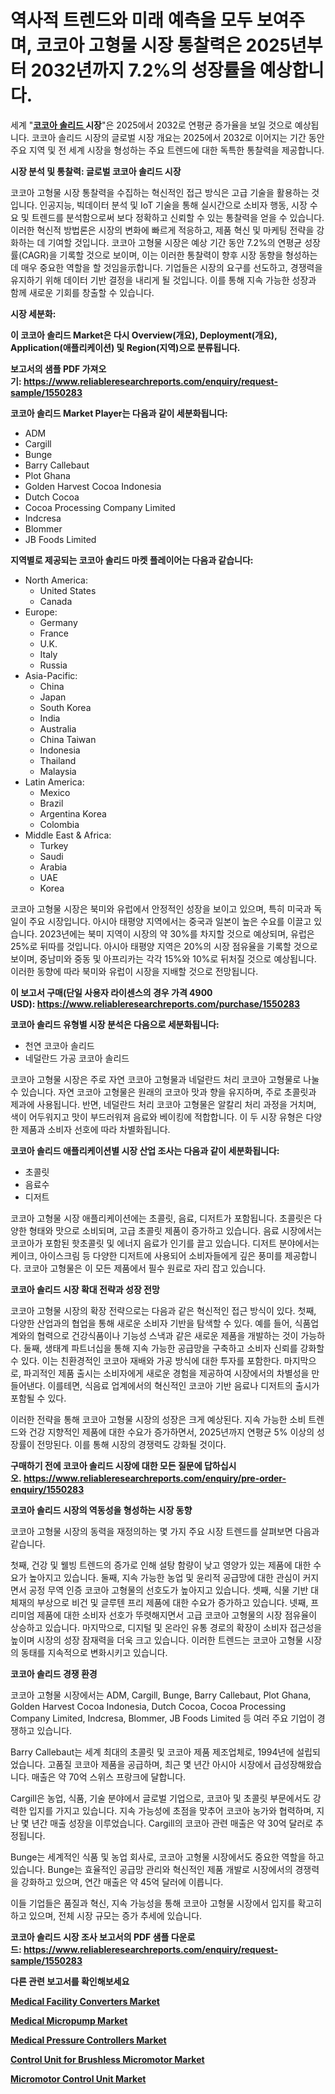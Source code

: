 <p><h1>역사적 트렌드와 미래 예측을 모두 보여주며, 코코아 고형물 시장 통찰력은 2025년부터 2032년까지 7.2%의 성장률을 예상합니다.</h1></p><p>세계 "<strong><a href="https://www.reliableresearchreports.com/cocoa-solids-r1550283?utm_campaign=105&utm_medium=8&utm_source=Github&utm_content=ia&utm_term=23032025&utm_id=cocoa-solids">코코아 솔리드&nbsp;</a></strong><strong>시장</strong>"은 2025에서 2032로 연평균 증가율을 보일 것으로 예상됩니다. 코코아 솔리드 시장의 글로벌 시장 개요는 2025에서 2032로 이어지는 기간 동안 주요 지역 및 전 세계 시장을 형성하는 주요 트렌드에 대한 독특한 통찰력을 제공합니다.</p>
<p><strong>시장 분석 및 통찰력: 글로벌 코코아 솔리드 시장</strong></p>
<p><p>코코아 고형물 시장 통찰력을 수집하는 혁신적인 접근 방식은 고급 기술을 활용하는 것입니다. 인공지능, 빅데이터 분석 및 IoT 기술을 통해 실시간으로 소비자 행동, 시장 수요 및 트렌드를 분석함으로써 보다 정확하고 신뢰할 수 있는 통찰력을 얻을 수 있습니다. 이러한 혁신적 방법론은 시장의 변화에 빠르게 적응하고, 제품 혁신 및 마케팅 전략을 강화하는 데 기여할 것입니다. 코코아 고형물 시장은 예상 기간 동안 7.2%의 연평균 성장률(CAGR)을 기록할 것으로 보이며, 이는 이러한 통찰력이 향후 시장 동향을 형성하는 데 매우 중요한 역할을 할 것임을示합니다. 기업들은 시장의 요구를 선도하고, 경쟁력을 유지하기 위해 데이터 기반 결정을 내리게 될 것입니다. 이를 통해 지속 가능한 성장과 함께 새로운 기회를 창출할 수 있습니다.</p><a href="%7CAUTHORITHY_DOMAIN_URL%7C?utm_campaign=105&utm_medium=8&utm_source=Github&utm_content=ia&utm_term=23032025&utm_id=cocoa-solids"></a></p>
<p><strong>시장 세분화:</strong></p>
<p><strong>이 코코아 솔리드 Market은 다시 Overview(개요), Deployment(개요), Application(애플리케이션) 및 Region(지역)으로 분류됩니다.</strong></p>
<p><strong>보고서의 샘플 PDF 가져오기:&nbsp;<a href="https://www.reliableresearchreports.com/enquiry/request-sample/1550283?utm_campaign=105&utm_medium=8&utm_source=Github&utm_content=ia&utm_term=23032025&utm_id=cocoa-solids">https://www.reliableresearchreports.com/enquiry/request-sample/1550283</a></strong><strong></strong></p>
<p><strong>코코아 솔리드 Market Player는 다음과 같이 세분화됩니다:</strong></p>
<p><ul><li>ADM</li><li>Cargill</li><li>Bunge</li><li>Barry Callebaut</li><li>Plot Ghana</li><li>Golden Harvest Cocoa Indonesia</li><li>Dutch Cocoa</li><li>Cocoa Processing Company Limited</li><li>Indcresa</li><li>Blommer</li><li>JB Foods Limited</li></ul></p>
<p><strong>지역별로 제공되는 코코아 솔리드 마켓 플레이어는 다음과 같습니다:</strong></p>
<p><ul>
    <li>
        North America:
        <ul>
            <li>United States</li>
            <li>Canada</li>
        </ul>
    </li>
    <li>
        Europe:
        <ul>
            <li>Germany</li>
            <li>France</li>
            <li>U.K.</li>
            <li>Italy</li>
            <li>Russia</li>
        </ul>
    </li>
    <li>
        Asia-Pacific:
        <ul>
            <li>China</li>
            <li>Japan</li>
            <li>South Korea</li>
            <li>India</li>
            <li>Australia</li>
            <li>China Taiwan</li>
            <li>Indonesia</li>
            <li>Thailand</li>
            <li>Malaysia</li>
        </ul>
    </li>
    <li>
        Latin America:
        <ul>
            <li>Mexico</li>
            <li>Brazil</li>
            <li>Argentina Korea</li>
            <li>Colombia</li>
        </ul>
    </li>
    <li>
        Middle East & Africa:
        <ul>
            <li>Turkey</li>
            <li>Saudi</li>
            <li>Arabia</li>
            <li>UAE</li>
            <li>Korea</li>
        </ul>
    </li>
    </ul></p>
<p><p>코코아 고형물 시장은 북미와 유럽에서 안정적인 성장을 보이고 있으며, 특히 미국과 독일이 주요 시장입니다. 아시아 태평양 지역에서는 중국과 일본이 높은 수요를 이끌고 있습니다. 2023년에는 북미 지역이 시장의 약 30%를 차지할 것으로 예상되며, 유럽은 25%로 뒤따를 것입니다. 아시아 태평양 지역은 20%의 시장 점유율을 기록할 것으로 보이며, 중남미와 중동 및 아프리카는 각각 15%와 10%로 뒤처질 것으로 예상됩니다. 이러한 동향에 따라 북미와 유럽이 시장을 지배할 것으로 전망됩니다.</p></p>
<p><strong>이 보고서 구매(단일 사용자 라이센스의 경우 가격 4900 USD):&nbsp;<a href="https://www.reliableresearchreports.com/purchase/1550283?utm_campaign=105&utm_medium=8&utm_source=Github&utm_content=ia&utm_term=23032025&utm_id=cocoa-solids">https://www.reliableresearchreports.com/purchase/1550283</a></strong></p>
<p><strong>코코아 솔리드 유형별 시장 분석은 다음으로 세분화됩니다:</strong></p>
<p><ul><li>천연 코코아 솔리드</li><li>네덜란드 가공 코코아 솔리드</li></ul></p>
<p><p>코코아 고형물 시장은 주로 자연 코코아 고형물과 네덜란드 처리 코코아 고형물로 나눌 수 있습니다. 자연 코코아 고형물은 원래의 코코아 맛과 향을 유지하며, 주로 초콜릿과 제과에 사용됩니다. 반면, 네덜란드 처리 코코아 고형물은 알칼리 처리 과정을 거치며, 색이 어두워지고 맛이 부드러워져 음료와 베이킹에 적합합니다. 이 두 시장 유형은 다양한 제품과 소비자 선호에 따라 차별화됩니다.</p></p>
<p><strong>코코아 솔리드 애플리케이션별 시장 산업 조사는 다음과 같이 세분화됩니다:</strong></p>
<p><ul><li>초콜릿</li><li>음료수</li><li>디저트</li></ul></p>
<p><p>코코아 고형물 시장 애플리케이션에는 초콜릿, 음료, 디저트가 포함됩니다. 초콜릿은 다양한 형태와 맛으로 소비되며, 고급 초콜릿 제품이 증가하고 있습니다. 음료 시장에서는 코코아가 포함된 핫초콜릿 및 에너지 음료가 인기를 끌고 있습니다. 디저트 분야에서는 케이크, 아이스크림 등 다양한 디저트에 사용되어 소비자들에게 깊은 풍미를 제공합니다. 코코아 고형물은 이 모든 제품에서 필수 원료로 자리 잡고 있습니다.</p></p>
<p><strong>코코아 솔리드 시장 확대 전략과 성장 전망</strong></p>
<p><p>코코아 고형물 시장의 확장 전략으로는 다음과 같은 혁신적인 접근 방식이 있다. 첫째, 다양한 산업과의 협업을 통해 새로운 소비자 기반을 탐색할 수 있다. 예를 들어, 식품업계와의 협력으로 건강식품이나 기능성 스낵과 같은 새로운 제품을 개발하는 것이 가능하다. 둘째, 생태계 파트너십을 통해 지속 가능한 공급망을 구축하고 소비자 신뢰를 강화할 수 있다. 이는 친환경적인 코코아 재배와 가공 방식에 대한 투자를 포함한다. 마지막으로, 파괴적인 제품 출시는 소비자에게 새로운 경험을 제공하여 시장에서의 차별성을 만들어낸다. 이를테면, 식음료 업계에서의 혁신적인 코코아 기반 음료나 디저트의 출시가 포함될 수 있다. </p><p>이러한 전략을 통해 코코아 고형물 시장의 성장은 크게 예상된다. 지속 가능한 소비 트렌드와 건강 지향적인 제품에 대한 수요가 증가하면서, 2025년까지 연평균 5% 이상의 성장률이 전망된다. 이를 통해 시장의 경쟁력도 강화될 것이다.</p></p>
<p><strong>구매하기 전에 코코아 솔리드 시장에 대한 모든 질문에 답하십시오.&nbsp;<a href="https://www.reliableresearchreports.com/enquiry/pre-order-enquiry/1550283?utm_campaign=105&utm_medium=8&utm_source=Github&utm_content=ia&utm_term=23032025&utm_id=cocoa-solids">https://www.reliableresearchreports.com/enquiry/pre-order-enquiry/1550283</a></strong><strong></strong></p>
<p><strong>코코아 솔리드 시장의 역동성을 형성하는 시장 동향</strong></p>
<p><p>코코아 고형물 시장의 동력을 재정의하는 몇 가지 주요 시장 트렌드를 살펴보면 다음과 같습니다. </p><p>첫째, 건강 및 웰빙 트렌드의 증가로 인해 설탕 함량이 낮고 영양가 있는 제품에 대한 수요가 높아지고 있습니다. 둘째, 지속 가능한 농업 및 윤리적 공급망에 대한 관심이 커지면서 공정 무역 인증 코코아 고형물의 선호도가 높아지고 있습니다. 셋째, 식물 기반 대체재의 부상으로 비건 및 글루텐 프리 제품에 대한 수요가 증가하고 있습니다. 넷째, 프리미엄 제품에 대한 소비자 선호가 뚜렷해지면서 고급 코코아 고형물의 시장 점유율이 상승하고 있습니다. 마지막으로, 디지털 및 온라인 유통 경로의 확장이 소비자 접근성을 높이며 시장의 성장 잠재력을 더욱 크고 있습니다. 이러한 트렌드는 코코아 고형물 시장의 동태를 지속적으로 변화시키고 있습니다.</p></p>
<p><strong>코코아 솔리드 경쟁 환경</strong></p>
<p><p>코코아 고형물 시장에서는 ADM, Cargill, Bunge, Barry Callebaut, Plot Ghana, Golden Harvest Cocoa Indonesia, Dutch Cocoa, Cocoa Processing Company Limited, Indcresa, Blommer, JB Foods Limited 등 여러 주요 기업이 경쟁하고 있습니다.</p><p>Barry Callebaut는 세계 최대의 초콜릿 및 코코아 제품 제조업체로, 1994년에 설립되었습니다. 고품질 코코아 제품을 공급하며, 최근 몇 년간 아시아 시장에서 급성장해왔습니다. 매출은 약 70억 스위스 프랑크에 달합니다.</p><p>Cargill은 농업, 식품, 기술 분야에서 글로벌 기업으로, 코코아 및 초콜릿 부문에서도 강력한 입지를 가지고 있습니다. 지속 가능성에 초점을 맞추어 코코아 농가와 협력하며, 지난 몇 년간 매출 성장을 이루었습니다. Cargill의 코코아 관련 매출은 약 30억 달러로 추정됩니다.</p><p>Bunge는 세계적인 식품 및 농업 회사로, 코코아 고형물 시장에서도 중요한 역할을 하고 있습니다. Bunge는 효율적인 공급망 관리와 혁신적인 제품 개발로 시장에서의 경쟁력을 강화하고 있으며, 연간 매출은 약 45억 달러에 이릅니다.</p><p>이들 기업들은 품질과 혁신, 지속 가능성을 통해 코코아 고형물 시장에서 입지를 확고히 하고 있으며, 전체 시장 규모는 증가 추세에 있습니다.</p></p>
<p><strong>코코아 솔리드 시장 조사 보고서의 PDF 샘플 다운로드:&nbsp;<a href="https://www.reliableresearchreports.com/enquiry/request-sample/1550283?utm_campaign=105&utm_medium=8&utm_source=Github&utm_content=ia&utm_term=23032025&utm_id=cocoa-solids">https://www.reliableresearchreports.com/enquiry/request-sample/1550283</a></strong></p>
<p><strong></strong></p>
<p><strong></strong></p>
<p><strong></strong></p>
<p><strong></strong></p>
<p><strong>다른 관련 보고서를 확인해보세요</strong></p>
<p><strong><p><a href="https://github.com/latzerelfigo48/Market-Research-Report-List-1/blob/main/medical-facility-converters-market.md?utm_campaign=105&utm_medium=8&utm_source=Github&utm_content=ia&utm_term=23032025&utm_id=cocoa-solids">Medical Facility Converters Market</a></p><p><a href="https://github.com/jugutstam/Market-Research-Report-List-1/blob/main/medical-micropump-market.md?utm_campaign=105&utm_medium=8&utm_source=Github&utm_content=ia&utm_term=23032025&utm_id=cocoa-solids">Medical Micropump Market</a></p><p><a href="https://github.com/ghaligopezf5/Market-Research-Report-List-1/blob/main/medical-pressure-controllers-market.md?utm_campaign=105&utm_medium=8&utm_source=Github&utm_content=ia&utm_term=23032025&utm_id=cocoa-solids">Medical Pressure Controllers Market</a></p><p><a href="https://github.com/moratronak3q/Market-Research-Report-List-1/blob/main/control-unit-for-brushless-micromotor-market.md?utm_campaign=105&utm_medium=8&utm_source=Github&utm_content=ia&utm_term=23032025&utm_id=cocoa-solids">Control Unit for Brushless Micromotor Market</a></p><p><a href="https://github.com/reahmmunises/Market-Research-Report-List-1/blob/main/micromotor-control-unit-market.md?utm_campaign=105&utm_medium=8&utm_source=Github&utm_content=ia&utm_term=23032025&utm_id=cocoa-solids">Micromotor Control Unit Market</a></p></strong></p>